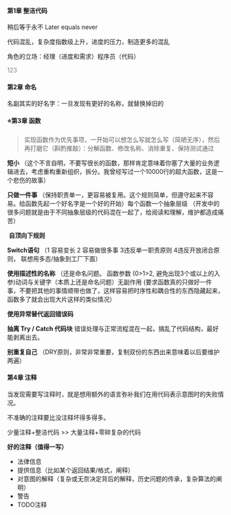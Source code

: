 #### **第1章** 整洁代码

稍后等于永不 Later equals never

代码混乱，复杂度指数级上升，进度的压力，制造更多的混乱

角色的立场：经理（进度和需求）程序员（代码）

<span style="color:grey;"> 123  </span>



#### 第2章 命名

名副其实的好名字：一旦发现有更好的名称，就替换掉旧的



#### :star:**第3章 函数**  

> 实现函数作为优先事项，一开始可以想怎么写就怎么写（简陋无序），然后再打磨它（斟酌推敲）：分解函数、修改名称、消除重复、保持测试通过

**短小** （这个不言自明，不要写很长的函数，那样肯定意味着你塞了大量的业务逻辑进去，考虑重构重新组织，拆分。我曾经写过一个10000行的超大函数，这是一个悲伤的故事）

**只做一件事** （保持职责单一，更容易被复用。这个规则简单，但遵守起来不容易。给函数先起一个好名字是一个好的开始）每个函数一个抽象层级 （开发中的很多问题就是由于不同抽象层级的代码混在一起了，给阅读和理解，维护都造成痛苦）

​    **自顶向下规则** 

**Switch语句** （1 容易变长 2 容易做很多事 3违反单一职责原则 4违反开放闭合原则， 联想用多态/抽象到工厂下面）

**使用描述性的名称** （还是命名问题。 函数参数 (0>1>2, 避免出现3个或以上的入参)动词与关键字（本质上还是命名问题）无副作用 (要求函数真的只做好一件事，不要把其他的事情顺带也做了，这样容易把时序性和耦合性的东西隐藏起来，函数多了就会出现大片这样的类似情况）

**使用异常替代返回错误码**  

**抽离 Try / Catch 代码块** 错误处理与正常流程混在一起，搞乱了代码结构，最好能剥离出去。

**别重复自己** （DRY原则，非常非常重要，复制双份的东西出来意味着以后要维护两遍）



#### 第4章 注释

当发现需要写注释时，就是想用额外的语言弥补我们在用代码表示意图时的失败情况。

不准确的注释要比没注释坏得多得多。

少量注释+整洁代码 >> 大量注释+零碎复杂的代码

**好的注释（值得一写）**

- 法律信息
- 提供信息（比如某个返回结果/格式，阐释）
- 对意图的解释（复杂或无奈决定背后的解释，历史问题的传承，复杂算法的阐明）
- 警告
- TODO注释